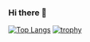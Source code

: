 ### Hi there 👋

<!--
**takochuu/takochuu** is a ✨ _special_ ✨ repository because its `README.md` (this file) appears on your GitHub profile.

Here are some ideas to get you started:

- 🔭 I’m currently working on ...
- 🌱 I’m currently learning ...
- 👯 I’m looking to collaborate on ...
- 🤔 I’m looking for help with ...
- 💬 Ask me about ...
- 📫 How to reach me: ...
- 😄 Pronouns: ...
- ⚡ Fun fact: ...
-->

[![Top Langs](https://github-readme-stats.vercel.app/api/top-langs/?username=takochuu&layout=compact&theme=dracula)](https://github.com/anuraghazra/github-readme-stats)
[![trophy](https://github-profile-trophy.vercel.app/?username=takochuu&theme=dracula)](https://github.com/ryo-ma/github-profile-trophy)
